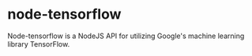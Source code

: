 # node-tensorflow
Node-tensorflow is a NodeJS API for utilizing Google's machine learning library TensorFlow.
